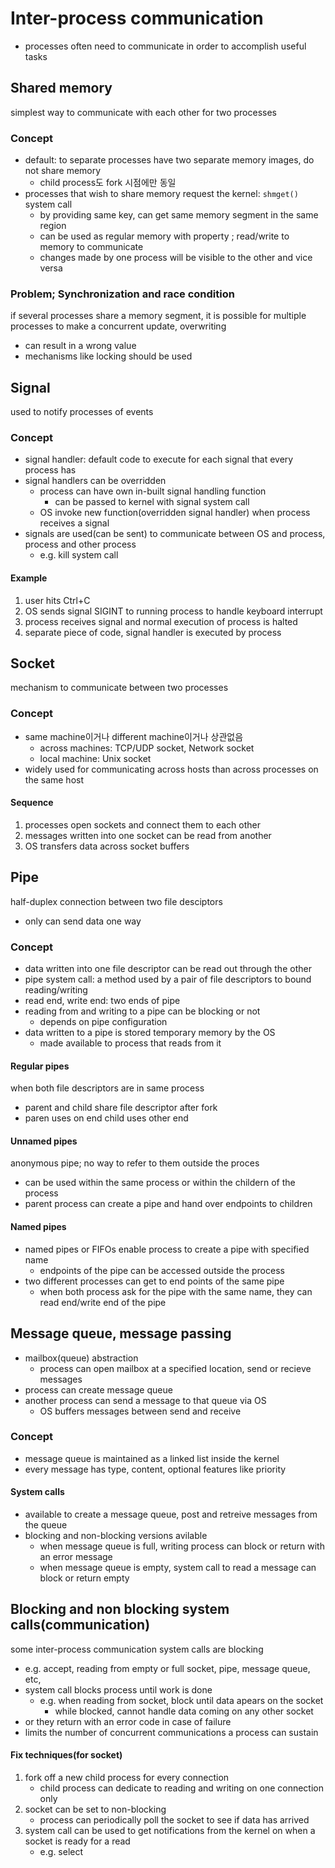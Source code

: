 # Inter-process communication

- processes often need to communicate in order to accomplish useful tasks

## Shared memory

simplest way to communicate with each other for two processes

### Concept

- default: to separate processes have two separate memory images, do not share memory
	- child process도 fork 시점에만 동일
- processes that wish to share memory request the kernel: `shmget()` system call
	- by providing same key, can get same memory segment in the same region
	- can be used as regular memory with property	; read/write to memory to communicate
	- changes made by one process will be visible to the other and vice versa

### Problem; Synchronization and race condition

if several processes share a memory segment, it is possible for multiple processes to make a concurrent update, overwriting

- can result in a wrong value
- mechanisms like locking should be used

## Signal

used to notify processes of events

### Concept

- signal handler: default code to execute for each signal that every process has
- signal handlers can be overridden
	- process can have own in-built signal handling function
		- can be passed to kernel with signal system call
	- OS invoke new function(overridden signal handler) when process receives a signal
- signals are used(can be sent) to communicate between OS and process, process and other process
	- e.g. kill system call

#### Example

1. user hits Ctrl+C
2. OS sends signal SIGINT to running process to handle keyboard interrupt
3. process receives signal and normal execution of process is halted
4. separate piece of code, signal handler is executed by process

## Socket

mechanism to communicate between two processes

### Concept

- same machine이거나 different machine이거나 상관없음
	- across machines: TCP/UDP socket, Network socket
	- local machine: Unix socket
- widely used for communicating across hosts than across processes on the same host

#### Sequence

1. processes open sockets and connect them to each other
2. messages written into one socket can be read from another
3. OS transfers data across socket buffers

## Pipe

half-duplex connection between two file desciptors

- only can send data one way

### Concept

- data written into one file descriptor can be read out through the other
- pipe system call: a method used by a pair of file descriptors to bound reading/writing
- read end, write end: two ends of pipe
- reading from and writing to a pipe can be blocking or not
	- depends on pipe configuration
- data written to a pipe is stored temporary memory by the OS
	- made available to process that reads from it

#### Regular pipes

when both file descriptors are in same process

- parent and child share file descriptor after fork
- paren uses on end child uses other end

#### Unnamed pipes

anonymous pipe; no way to refer to them outside the proces

- can be used within the same process or within the childern of the process
- parent process can create a pipe and hand over endpoints to children

#### Named pipes

- named pipes or FIFOs enable process to create a pipe with specified name
	- endpoints of the pipe can be accessed outside the process
- two different processes can get to end points of the same pipe
	- when both process ask for the pipe with the same name, they can read end/write end of the pipe

## Message queue, message passing

- mailbox(queue) abstraction
	- process can open mailbox at a specified location, send or recieve messages
- process can create message queue
- another process can send a message to that queue via OS
	- OS buffers messages between send and receive

### Concept

- message queue is maintained as a linked list inside the kernel
- every message has type, content, optional features like priority

#### System calls

- available to create a message queue, post and retreive messages from the queue
- blocking and non-blocking versions avilable
	- when message queue is full, writing process can block or return with an error message
	- when message queue is empty, system call to read a message can block or return empty

## Blocking and non blocking system calls(communication)

some inter-process communication system calls are blocking

- e.g. accept, reading from empty or full socket, pipe, message queue, etc,
- system call blocks process until work is done
	- e.g. when reading from socket, block until data apears on the socket
		- while blocked, cannot handle data coming on any other socket
- or they return with an error code in case of failure
- limits the number of concurrent communications a process can sustain

#### Fix techniques(for socket)

1. fork off a new child process for every connection
	- child process can dedicate to reading and writing on one connection only
2. socket can be set to non-blocking
	- process can periodically poll the socket to see if data has arrived
3. system call can be used to get notifications from the kernel on when a socket is ready for a read
	- e.g. select